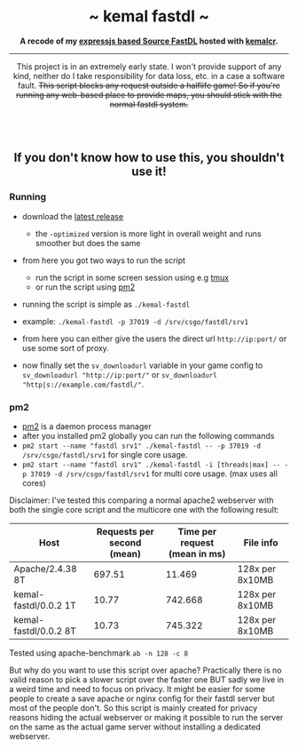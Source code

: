<p align="center">
    <h1 align="center">~ kemal fastdl ~</h1>
    <strong>
         <p align="center">
              A recode of my <a href="https://github.com/13ace37/express-fastdl">expressjs based Source FastDL</a> hosted with <a href="https://kemalcr.com/">kemalcr</a>.
         </p>
    </strong>
</p>

---

<p align="center">This project is in an extremely early state. I won't provide support of any kind, neither do I take responsibility for data loss, etc. in a case a software fault. <strike>This script blocks any request outside a halflife game! So if you're running any web-based place to provide maps, you should stick with the normal fastdl system.</strike></p>

<br><p align="center"><b>If you don't know how to use this, you shouldn't use it!</b></p>
---
### Running

- download the [latest release](https://github.com/13ace37/kemal-fastdl/releases/latest)
    - the `-optimized` version is more light in overall weight and runs smoother but does the same
- from here you got two ways to run the script
    - run the script in some screen session using e.g [tmux](https://github.com/tmux/tmux)
    - or run the script using [pm2](#pm2)
- running the script is simple as `./kemal-fastdl` 
- example: `./kemal-fastdl -p 37019 -d /srv/csgo/fastdl/srv1`

- from here you can either give the users the direct url `http://ip:port/` or use some sort of proxy.
- now finally set the `sv_downloadurl` variable in your game config to `sv_downloadurl "http://ip:port/"` or `sv_downloadurl "http|s://example.com/fastdl/"`.


### pm2

- [pm2](https://pm2.keymetrics.io/) is a daemon process manager
- after you installed pm2 globally you can run the following commands
- `pm2 start --name "fastdl srv1" ./kemal-fastdl -- -p 37019 -d /srv/csgo/fastdl/srv1` for single core usage.
- `pm2 start --name "fastdl srv1" ./kemal-fastdl -i [threads|max] -- -p 37019 -d /srv/csgo/fastdl/srv1` for multi core usage. (max uses all cores)

Disclaimer: I've tested this comparing a normal apache2 webserver with both the single core script and the multicore one with the following result:

| Host  | Requests per second (mean) | Time per request (mean in ms) | File info |
| ------------- | ------------- | ------------- | ------------- |
| Apache/2.4.38 8T | 697.51  | 11.469  | 128x per 8x10MB   |
| kemal-fastdl/0.0.2 1T | 10.77  | 742.668  | 128x per 8x10MB  |
| kemal-fastdl/0.0.2 8T  | 10.73  | 745.322  | 128x per 8x10MB  |

Tested using apache-benchmark `ab -n 128 -c 8`

But why do you want to use this script over apache?
Practically there is no valid reason to pick a slower script over the faster one BUT sadly we live in a weird time and need to focus on privacy. It might be easier for some people to create a save apache or nginx config for their fastdl server but most of the people don't. So this script is mainly created for privacy reasons hiding the actual webserver or making it possible to run the server on the same as the actual game server without installing a dedicated webserver.
